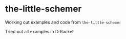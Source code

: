 # the-little-schemer

Working out examples and code from `the-little-schemer`

Tried out all examples in DrRacket
